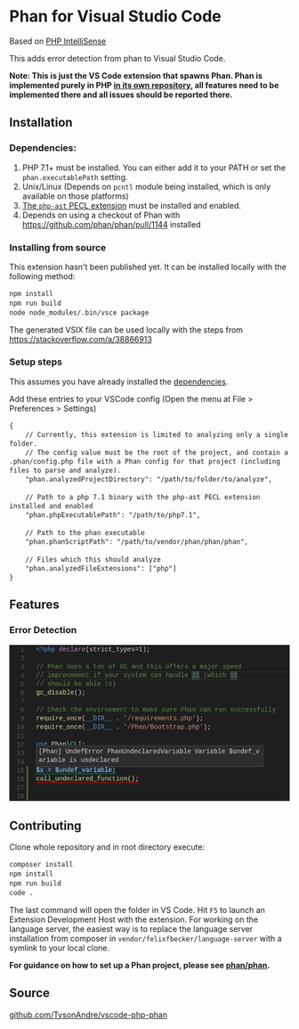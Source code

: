 # Phan for Visual Studio Code

Based on [PHP IntelliSense](https://github.com/felixfbecker/vscode-php-intellisense)

This adds error detection from phan to Visual Studio Code.

**Note: This is just the VS Code extension that spawns Phan. Phan is implemented purely in PHP [in its own repository](https://github.com/phan/phan), all features need to be implemented there and all issues should be reported there.**

## Installation

### Dependencies:

1. PHP 7.1+ must be installed.
   You can either add it to your PATH or set the `phan.executablePath` setting.
2. Unix/Linux (Depends on `pcntl` module being installed, which is only available on those platforms)
3. [The `php-ast` PECL extension](https://pecl.php.net/package/ast) must be installed and enabled.
4. Depends on using a checkout of Phan with https://github.com/phan/phan/pull/1144 installed


### Installing from source

This extension hasn't been published yet. It can be installed locally with the following method:

```bash
npm install
npm run build
node node_modules/.bin/vsce package
```

The generated VSIX file can be used locally with the steps from https://stackoverflow.com/a/38866913

### Setup steps

This assumes you have already installed the [dependencies](#dependencies).

Add these entries to your VSCode config (Open the menu at File > Preferences > Settings)


```
{
    // Currently, this extension is limited to analyzing only a single folder.
    // The config value must be the root of the project, and contain a .phan/config.php file with a Phan config for that project (including files to parse and analyze).
    "phan.analyzedProjectDirectory": "/path/to/folder/to/analyze",

    // Path to a php 7.1 binary with the php-ast PECL extension installed and enabled
    "phan.phpExecutablePath": "/path/to/php7.1",

    // Path to the phan executable
    "phan.phanScriptPath": "/path/to/vendor/phan/phan/phan",

    // Files which this should analyze
    "phan.analyzedFileExtensions": ["php"]
}
```

## Features

### Error Detection
![Phan error detection demo](./images/error_detection.png)

## Contributing

Clone whole repository and in root directory execute:

```bash
composer install
npm install
npm run build
code .
```

The last command will open the folder in VS Code. Hit `F5` to launch an Extension Development Host with the extension.
For working on the language server, the easiest way is to replace the language server installation from composer in `vendor/felixfbecker/language-server` with a symlink to your local clone.

**For guidance on how to set up a Phan project, please see [phan/phan](https://github.com/phan/phan).**

## Source

[github.com/TysonAndre/vscode-php-phan](https://github.com/TysonAndre/vscode-php-phan)
